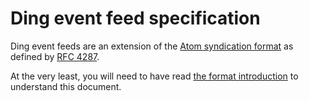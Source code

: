 Ding event feed specification
=============================

Ding event feeds are an extension of the [Atom syndication format][atom-sf]
as defined by [RFC 4287][].

At the very least, you will need to have read
[the format introduction][atom-sf] to understand this document.

[atom-sf]: http://www.atomenabled.org/developers/syndication/
[RFC 4287]: http://tools.ietf.org/html/rfc4287
